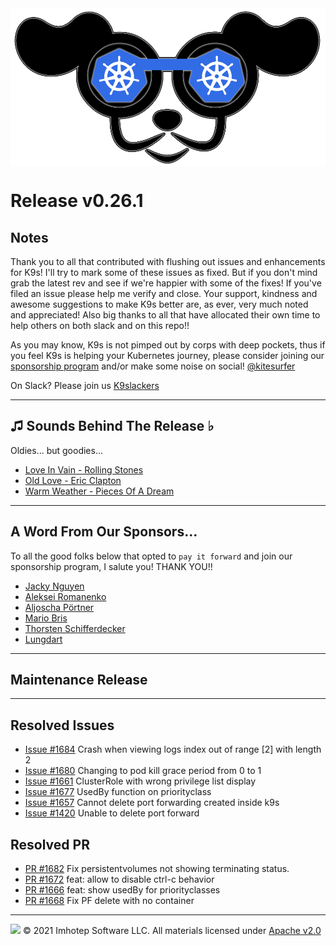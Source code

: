 <img src="https://raw.githubusercontent.com/derailed/k9s/master/assets/k9s.png" align="center" width="800" height="auto"/>

# Release v0.26.1

## Notes

Thank you to all that contributed with flushing out issues and enhancements for K9s! I'll try to mark some of these issues as fixed. But if you don't mind grab the latest rev and see if we're happier with some of the fixes! If you've filed an issue please help me verify and close. Your support, kindness and awesome suggestions to make K9s better are, as ever, very much noted and appreciated! Also big thanks to all that have allocated their own time to help others on both slack and on this repo!!

As you may know, K9s is not pimped out by corps with deep pockets, thus if you feel K9s is helping your Kubernetes journey, please consider joining our [sponsorship program](https://github.com/sponsors/derailed) and/or make some noise on social! [@kitesurfer](https://twitter.com/kitesurfer)

On Slack? Please join us [K9slackers](https://join.slack.com/t/k9sers/shared_invite/enQtOTA5MDEyNzI5MTU0LWQ1ZGI3MzliYzZhZWEyNzYxYzA3NjE0YTk1YmFmNzViZjIyNzhkZGI0MmJjYzhlNjdlMGJhYzE2ZGU1NjkyNTM)

---

## ♫ Sounds Behind The Release ♭

Oldies... but goodies...

* [Love In Vain - Rolling Stones](https://www.youtube.com/watch?v=ryRDcE2sB2A)
* [Old Love - Eric Clapton](https://www.youtube.com/watch?v=qv63M6XXgGE)
* [Warm Weather - Pieces Of A Dream](https://www.youtube.com/watch?v=hYm6fR1Zjm4)

---

## A Word From Our Sponsors...

To all the good folks below that opted to `pay it forward` and join our sponsorship program, I salute you!
THANK YOU!!

* [Jacky Nguyen](https://github.com/nktpro)
* [Aleksei Romanenko](https://github.com/slimus)
* [Aljoscha Pörtner](https://github.com/AljoschaP)
* [Mario Bris](https://github.com/mariobris)
* [Thorsten Schifferdecker](https://github.com/curx)
* [Lungdart](https://github.com/lungdart)

---

## Maintenance Release

---

## Resolved Issues

* [Issue #1684](https://github.com/derailed/k9s/issues/1684) Crash when viewing logs index out of range [2] with length 2
* [Issue #1680](https://github.com/derailed/k9s/issues/1680) Changing to pod kill grace period from 0 to 1
* [Issue #1661](https://github.com/derailed/k9s/issues/1661) ClusterRole with wrong privilege list display
* [Issue #1677](https://github.com/derailed/k9s/issues/1677) UsedBy function on priorityclass
* [Issue #1657](https://github.com/derailed/k9s/issues/1657) Cannot delete port forwarding created inside k9s
* [Issue #1420](https://github.com/derailed/k9s/issues/1420) Unable to delete port forward

## Resolved PR

* [PR #1682](https://github.com/derailed/k9s/pull/1682) Fix persistentvolumes not showing terminating status.
* [PR #1672](https://github.com/derailed/k9s/pull/1672) feat: allow to disable ctrl-c behavior
* [PR #1666](https://github.com/derailed/k9s/pull/1666) feat: show usedBy for priorityclasses
* [PR #1668](https://github.com/derailed/k9s/pull/1668) Fix PF delete with no container

---

<img src="https://raw.githubusercontent.com/derailed/k9s/master/assets/imhotep_logo.png" width="32" height="auto"/> © 2021 Imhotep Software LLC. All materials licensed under [Apache v2.0](http://www.apache.org/licenses/LICENSE-2.0)
